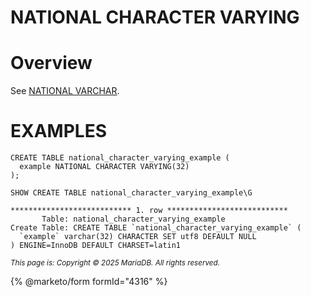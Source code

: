 
# NATIONAL CHARACTER VARYING


# Overview


See [NATIONAL VARCHAR](national-char.md).


# EXAMPLES


```
CREATE TABLE national_character_varying_example (
  example NATIONAL CHARACTER VARYING(32)
);
```

```
SHOW CREATE TABLE national_character_varying_example\G
```

```
*************************** 1. row ***************************
       Table: national_character_varying_example
Create Table: CREATE TABLE `national_character_varying_example` (
  `example` varchar(32) CHARACTER SET utf8 DEFAULT NULL
) ENGINE=InnoDB DEFAULT CHARSET=latin1
```


<sub>_This page is: Copyright © 2025 MariaDB. All rights reserved._</sub>


{% @marketo/form formId="4316" %}
